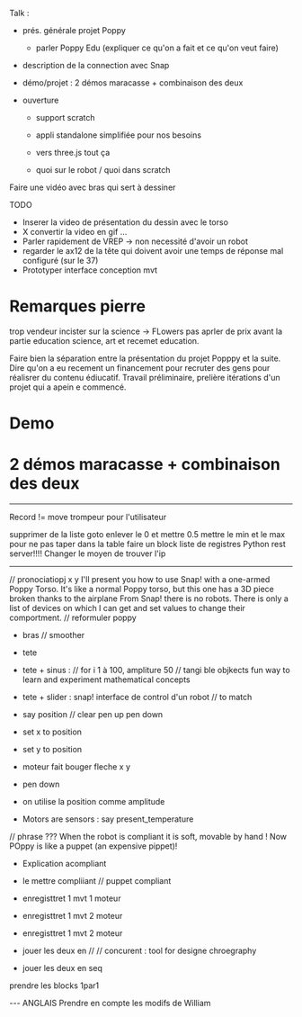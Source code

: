 Talk :
  * prés. générale projet Poppy
    * parler Poppy Edu (expliquer ce qu'on a fait et ce qu'on veut faire)
  * description de la connection avec Snap

  * démo/projet : 2 démos maracasse + combinaison des deux

  * ouverture
    * support scratch
    * appli standalone simplifiée pour nos besoins

    * vers three.js tout ça
    * quoi sur le robot / quoi dans scratch


Faire une vidéo avec bras qui sert à dessiner


TODO
* Inserer la video de présentation du dessin avec le torso
* X convertir la video en gif ...
* Parler rapidement de VREP -> non necessité d'avoir un robot
* regarder le ax12 de la tête qui doivent avoir une temps de réponse mal configuré (sur le 37)
* Prototyper interface conception mvt



# Remarques pierre
trop vendeur
incister sur la science -> FLowers
pas aprler de prix avant la partie education
science, art et recemet education. 

Faire bien la séparation entre la présentation du projet Popppy et la suite.
Dire qu'on a eu recement un financement pour recruter des gens pour réalisrer du contenu édiucatif.
Travail préliminaire, prelière itérations d'un projet qui a apein e commencé.


# Demo
# 2 démos maracasse + combinaison des deux

----
Record != move trompeur pour l'utilisateur

supprimer de la liste 
goto enlever le 0 et mettre 0.5
mettre le min et le max pour ne pas taper dans la table
faire un block liste de registres
Python rest server!!!!
Changer le moyen de trouver l'ip

---
// pronociatiopj x y
I'll present you how to use Snap! with a one-armed Poppy Torso. It's like a normal Poppy torso, but this one has a 3D piece broken thanks to the airplane
From Snap! there is no robots. There is only a list of devices on which I can get and set values to change their comportment.
// reformuler poppy
* bras
// smoother
* tete
* tete + sinus : 
// for i 1 à 100, ampliture 50
// tangi ble objkects fun way to learn and experiment mathematical concepts
* tete + slider : snap! interface de control d'un robot
// to match
* say position
// clear
pen up pen down
* set x to position
* set y to position
* moteur fait bouger fleche x y
* pen down
* on utilise la position comme amplitude

* Motors are sensors : say present_temperature

// phrase ???
When the robot is compliant it is soft, movable by hand !
Now POppy is like a puppet (an expensive pippet)!
* Explication acompliant
* le mettre compliiant
// puppet compliant

* enregisttret 1 mvt 1 moteur
* enregisttret 1 mvt 2 moteur
* enregisttret 1 mvt 2 moteur
* jouer les deux en //
// concurent : tool for designe chroegraphy
* jouer les deux en seq

prendre les blocks 1par1




--- ANGLAIS
Prendre en compte les modifs de William
